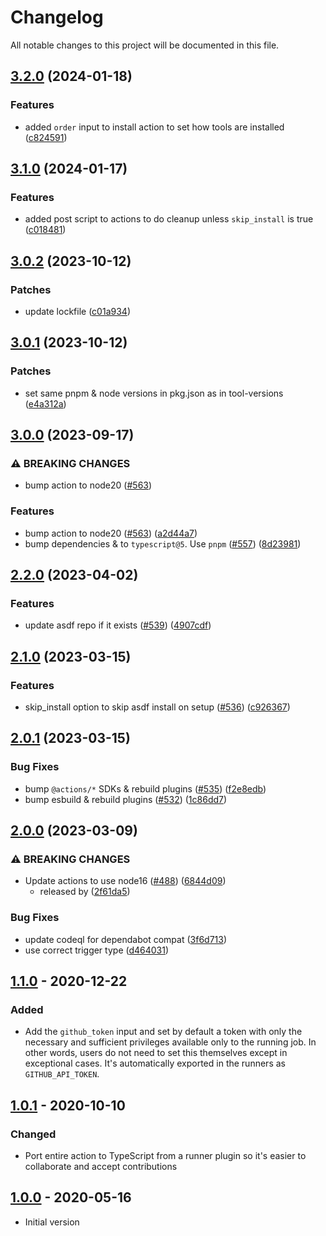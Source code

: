 # Changelog

All notable changes to this project will be documented in this file.


## [3.2.0](https://github.com/asdf-vm/actions/compare/v3.1.0...v3.2.0) (2024-01-18)


### Features

* added `order` input to install action to set how tools are installed ([c824591](https://github.com/ismtabo/asdf-actions/commit/c824591bdc1b7e430d113ed6c211a749157827ae))


## [3.1.0](https://github.com/asdf-vm/actions/compare/v3.0.2...v3.1.0) (2024-01-17)


### Features

* added post script to actions to do cleanup unless `skip_install` is true ([c018481](https://github.com/ismtabo/asdf-actions/commit/c018481dee8ff63947d4e772f0ab5ba1f08b90b4))


## [3.0.2](https://github.com/asdf-vm/actions/compare/v3.0.1...v3.0.2) (2023-10-12)


### Patches

* update lockfile ([c01a934](https://github.com/asdf-vm/actions/commit/c01a9347ea98eeb94ee8901cc578bb8afc76b70e))

## [3.0.1](https://github.com/asdf-vm/actions/compare/v3.0.0...v3.0.1) (2023-10-12)


### Patches

* set same pnpm & node versions in pkg.json as in tool-versions ([e4a312a](https://github.com/asdf-vm/actions/commit/e4a312a59f7c4c5ed731f96d3fa89e9d8608e55c))

## [3.0.0](https://github.com/asdf-vm/actions/compare/v2.2.0...v3.0.0) (2023-09-17)


### ⚠ BREAKING CHANGES

* bump action to node20 ([#563](https://github.com/asdf-vm/actions/issues/563))

### Features

* bump action to node20 ([#563](https://github.com/asdf-vm/actions/issues/563)) ([a2d44a7](https://github.com/asdf-vm/actions/commit/a2d44a72f9174b83e100b92d27851c62696fa87c))
* bump dependencies & to `typescript@5`. Use `pnpm` ([#557](https://github.com/asdf-vm/actions/issues/557)) ([8d23981](https://github.com/asdf-vm/actions/commit/8d2398103bfd46c1eea5a588e1e90132d7c0e76c))

## [2.2.0](https://github.com/asdf-vm/actions/compare/v2.1.0...v2.2.0) (2023-04-02)


### Features

* update asdf repo if it exists ([#539](https://github.com/asdf-vm/actions/issues/539)) ([4907cdf](https://github.com/asdf-vm/actions/commit/4907cdfe90a7aa2c98ef4bc8d5415ef8a38bf079))

## [2.1.0](https://github.com/asdf-vm/actions/compare/v2.0.1...v2.1.0) (2023-03-15)


### Features

* skip_install option to skip asdf install on setup ([#536](https://github.com/asdf-vm/actions/issues/536)) ([c926367](https://github.com/asdf-vm/actions/commit/c926367c74d7ac64e42946f54849dfd9165e2b6f))

## [2.0.1](https://github.com/asdf-vm/actions/compare/v2.0.0...v2.0.1) (2023-03-15)


### Bug Fixes

* bump `@actions/*` SDKs & rebuild plugins ([#535](https://github.com/asdf-vm/actions/issues/535)) ([f2e8edb](https://github.com/asdf-vm/actions/commit/f2e8edb0852a0cc7e0de8e7f30c2b660be13e4e9))
* bump esbuild & rebuild plugins ([#532](https://github.com/asdf-vm/actions/issues/532)) ([1c86dd7](https://github.com/asdf-vm/actions/commit/1c86dd77827c32947af570f209c90092ddfcc873))

## [2.0.0](https://github.com/asdf-vm/actions/compare/v1.1.0...v2.0.0) (2023-03-09)

### ⚠ BREAKING CHANGES

- Update actions to use node16
  ([#488](https://github.com/asdf-vm/actions/issues/488))
  ([6844d09](https://github.com/asdf-vm/actions/commit/6844d09b13209e7d2ce3b63d2b089a2acef581ec))
  - released by
    ([2f61da5](https://github.com/asdf-vm/actions/commit/2f61da5af7da0a1216219da51d0718c25e159a77))

### Bug Fixes

- update codeql for dependabot compat
  ([3f6d713](https://github.com/asdf-vm/actions/commit/3f6d71382fe4c7807936733d72aef7ee6e56e7a9))
- use correct trigger type
  ([d464031](https://github.com/asdf-vm/actions/commit/d4640312f060abdd98823bf6bd9a2758851133c2))

## [1.1.0] - 2020-12-22

### Added

- Add the `github_token` input and set by default a token with only the
  necessary and sufficient privileges available only to the running job. In
  other words, users do not need to set this themselves except in exceptional
  cases. It's automatically exported in the runners as `GITHUB_API_TOKEN`.

## [1.0.1] - 2020-10-10

### Changed

- Port entire action to TypeScript from a runner plugin so it's easier to
  collaborate and accept contributions

## [1.0.0] - 2020-05-16

- Initial version

[unreleased]: https://github.com//asdf-vm/actions/compare/v1.1.0...HEAD
[1.1.0]: https://github.com/asdf-vm/actions/compare/v1.0.0...v1.1.0
[1.0.1]: https://github.com/asdf-vm/actions/compare/v1.0.0...v1.0.1
[1.0.0]: https://github.com/asdf-vm/actions/releases/tag/v1.0.0
